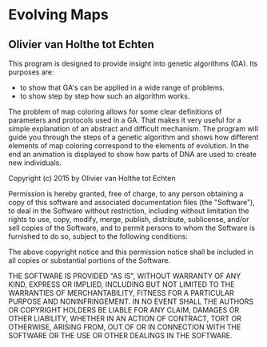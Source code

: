 # Evolving Maps
## Olivier van Holthe tot Echten

This program is designed to provide insight into genetic algorithms (GA). Its purposes are: 
* to show that GA's can be applied in a wide range of problems. 
* to show step by step how such an algorithm works. 

The problem of map coloring allows for some clear definitions of parameters and protocols 
used in a GA. That makes it very useful for a simple explanation of an abstract and difficult mechanism. 
The program will guide you through the steps of a genetic algorithm and shows how different elements of 
map coloring correspond to the elements of evolution. In the end an animation is displayed to show how 
parts of DNA are used to create new individuals. 

Copyright (c) 2015 by Olivier van Holthe tot Echten

Permission is hereby granted, free of charge, to any person obtaining a copy of this software and associated documentation files (the "Software"), to deal in the Software without restriction, including without limitation the rights to use, copy, modify, merge, publish, distribute, sublicense, and/or sell copies of the Software, and to permit persons to whom the Software is furnished to do so, subject to the following conditions:

The above copyright notice and this permission notice shall be included in all copies or substantial portions of the Software.

THE SOFTWARE IS PROVIDED "AS IS", WITHOUT WARRANTY OF ANY KIND, EXPRESS OR IMPLIED, INCLUDING BUT NOT LIMITED TO THE WARRANTIES OF MERCHANTABILITY, FITNESS FOR A PARTICULAR PURPOSE AND NONINFRINGEMENT. IN NO EVENT SHALL THE AUTHORS OR COPYRIGHT HOLDERS BE LIABLE FOR ANY CLAIM, DAMAGES OR OTHER LIABILITY, WHETHER IN AN ACTION OF CONTRACT, TORT OR OTHERWISE, ARISING FROM, OUT OF OR IN CONNECTION WITH THE SOFTWARE OR THE USE OR OTHER DEALINGS IN THE SOFTWARE.
